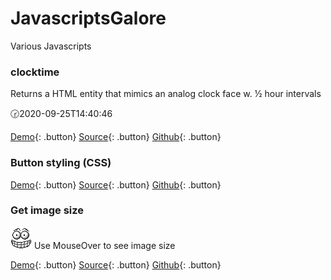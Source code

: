 # JavascriptsGalore
<link rel="stylesheet" href="src/button.css">


Various Javascripts

### clocktime

Returns a HTML entity that mimics an analog clock face w. ½ hour intervals

🕝2020-09-25T14:40:46 

[Demo](test/clocktime.test.html){: .button} [Source](src/clocktime.js){: .button} [Github](https://github.com/Clicketyclick/JavascriptsGalore/){: .button}


### Button styling (CSS)

[Demo](test/button.test){: .button} [Source](src/button.css){: .button} [Github](https://github.com/Clicketyclick/JavascriptsGalore/){: .button}

### Get image size
<script src="handleImage.js"></script>
<img src="test/happy.gif" id='image' onLoad='addImageSizeToTitle(this);'>
Use MouseOver to see image size

[Demo](test/handleImage.test.html){: .button} [Source](src/handeImage.js){: .button} [Github](https://github.com/Clicketyclick/JavascriptsGalore/){: .button}
